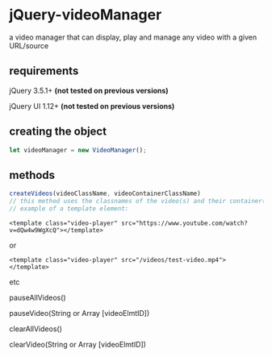 # jQuery-videoManager
a video manager that can display, play and manage any video with a given URL/source

## requirements
jQuery 3.5.1+ **(not tested on previous versions)**

jQuery UI 1.12+ **(not tested on previous versions)**

## creating the object
```javascript
let videoManager = new VideoManager();
```
## methods
```javascript
createVideos(videoClassName, videoContainerClassName)
// this method uses the classnames of the video(s) and their container(s), instead of passing through each video seperately - the 'template' element must be created beforehand.
// example of a template element:
```
```
<template class="video-player" src="https://www.youtube.com/watch?v=dQw4w9WgXcQ"></template>
```
or
```
<template class="video-player" src="/videos/test-video.mp4"></template>
```
etc

pauseAllVideos()

pauseVideo(String or Array [videoElmtID])

clearAllVideos()

clearVideo(String or Array [videoElmtID])
```
